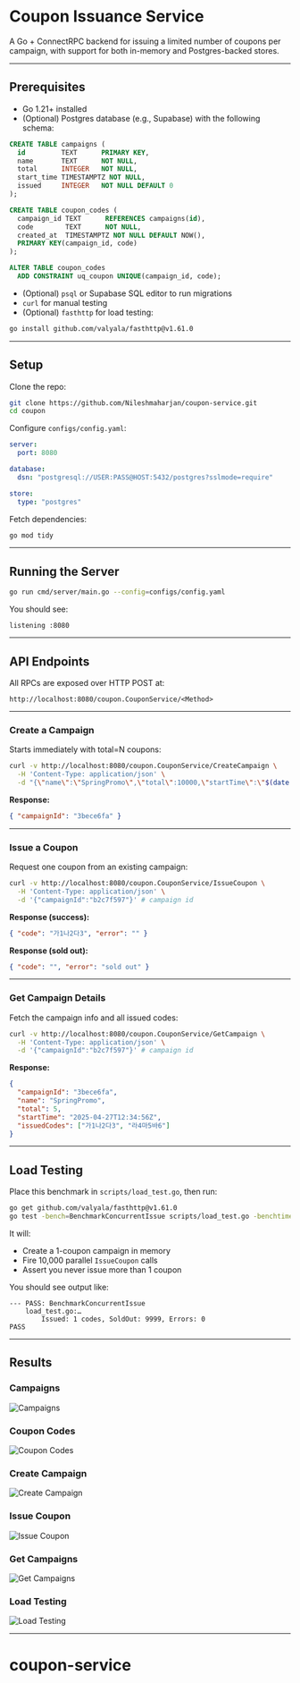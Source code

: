 # Coupon Issuance Service

A Go + ConnectRPC backend for issuing a limited number of coupons per campaign, with support for both in-memory and Postgres-backed stores.

---

## Prerequisites

- Go 1.21+ installed
- (Optional) Postgres database (e.g., Supabase) with the following schema:

```sql
CREATE TABLE campaigns (
  id         TEXT      PRIMARY KEY,
  name       TEXT      NOT NULL,
  total      INTEGER   NOT NULL,
  start_time TIMESTAMPTZ NOT NULL,
  issued     INTEGER   NOT NULL DEFAULT 0
);

CREATE TABLE coupon_codes (
  campaign_id TEXT      REFERENCES campaigns(id),
  code        TEXT      NOT NULL,
  created_at  TIMESTAMPTZ NOT NULL DEFAULT NOW(),
  PRIMARY KEY(campaign_id, code)
);

ALTER TABLE coupon_codes
  ADD CONSTRAINT uq_coupon UNIQUE(campaign_id, code);
```

- (Optional) `psql` or Supabase SQL editor to run migrations
- `curl` for manual testing
- (Optional) `fasthttp` for load testing:

```bash
go install github.com/valyala/fasthttp@v1.61.0
```

---

## Setup

Clone the repo:

```bash
git clone https://github.com/Nileshmaharjan/coupon-service.git
cd coupon
```

Configure `configs/config.yaml`:

```yaml
server:
  port: 8080

database:
  dsn: "postgresql://USER:PASS@HOST:5432/postgres?sslmode=require"

store:
  type: "postgres"
```

Fetch dependencies:

```bash
go mod tidy
```

---

## Running the Server

```bash
go run cmd/server/main.go --config=configs/config.yaml
```

You should see:

```text
listening :8080
```

---

## API Endpoints

All RPCs are exposed over HTTP POST at:

```
http://localhost:8080/coupon.CouponService/<Method>
```

---

### Create a Campaign

Starts immediately with total=N coupons:

```bash
curl -v http://localhost:8080/coupon.CouponService/CreateCampaign \
  -H 'Content-Type: application/json' \
  -d "{\"name\":\"SpringPromo\",\"total\":10000,\"startTime\":\"$(date -u +'%Y-%m-%dT%H:%M:%SZ')\"}"
```

**Response:**

```json
{ "campaignId": "3bece6fa" }
```

---

### Issue a Coupon

Request one coupon from an existing campaign:

```bash
curl -v http://localhost:8080/coupon.CouponService/IssueCoupon \
  -H 'Content-Type: application/json' \
  -d '{"campaignId":"b2c7f597"}' # campaign id
```

**Response (success):**

```json
{ "code": "가1나2다3", "error": "" }
```

**Response (sold out):**

```json
{ "code": "", "error": "sold out" }
```

---

### Get Campaign Details

Fetch the campaign info and all issued codes:

```bash
curl -v http://localhost:8080/coupon.CouponService/GetCampaign \
  -H 'Content-Type: application/json' \
  -d '{"campaignId":"b2c7f597"}' # campaign id
```

**Response:**

```json
{
  "campaignId": "3bece6fa",
  "name": "SpringPromo",
  "total": 5,
  "startTime": "2025-04-27T12:34:56Z",
  "issuedCodes": ["가1나2다3", "라4마5바6"]
}
```

---

## Load Testing

Place this benchmark in `scripts/load_test.go`, then run:

```bash
go get github.com/valyala/fasthttp@v1.61.0
go test -bench=BenchmarkConcurrentIssue scripts/load_test.go -benchtime=2s
```

It will:

- Create a 1-coupon campaign in memory
- Fire 10,000 parallel `IssueCoupon` calls
- Assert you never issue more than 1 coupon

You should see output like:

```text
--- PASS: BenchmarkConcurrentIssue
    load_test.go:…
        Issued: 1 codes, SoldOut: 9999, Errors: 0
PASS
```

---

## Results

### Campaigns

![Campaigns](results/campaigns.png)

### Coupon Codes

![Coupon Codes](results/couponCodes.png)

### Create Campaign

![Create Campaign](results/createCampaign.png)

### Issue Coupon

![Issue Coupon](results/issueCoupon.png)

### Get Campaigns

![Get Campaigns](results/getCampaign.png)

### Load Testing

![Load Testing](results/loadTesting.png)

---
# coupon-service
